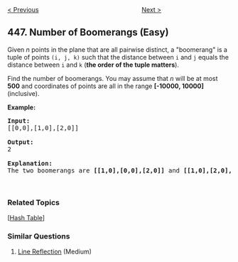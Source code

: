 <!--|This file generated by command(leetcode description); DO NOT EDIT.    |-->
<!--+----------------------------------------------------------------------+-->
<!--|@author    openset <openset.wang@gmail.com>                           |-->
<!--|@link      https://github.com/openset                                 |-->
<!--|@home      https://github.com/openset/leetcode                        |-->
<!--+----------------------------------------------------------------------+-->

[< Previous](https://github.com/openset/leetcode/tree/master/problems/arithmetic-slices-ii-subsequence "Arithmetic Slices II - Subsequence")
　　　　　　　　　　　　　　　　
[Next >](https://github.com/openset/leetcode/tree/master/problems/find-all-numbers-disappeared-in-an-array "Find All Numbers Disappeared in an Array")

## 447. Number of Boomerangs (Easy)

<p>Given <i>n</i> points in the plane that are all pairwise distinct, a &quot;boomerang&quot; is a tuple of points <code>(i, j, k)</code> such that the distance between <code>i</code> and <code>j</code> equals the distance between <code>i</code> and <code>k</code> (<b>the order of the tuple matters</b>).</p>

<p>Find the number of boomerangs. You may assume that <i>n</i> will be at most <b>500</b> and coordinates of points are all in the range <b>[-10000, 10000]</b> (inclusive).</p>

<p><b>Example:</b></p>

<pre>
<b>Input:</b>
[[0,0],[1,0],[2,0]]

<b>Output:</b>
2

<b>Explanation:</b>
The two boomerangs are <b>[[1,0],[0,0],[2,0]]</b> and <b>[[1,0],[2,0],[0,0]]</b>
</pre>

<p>&nbsp;</p>

### Related Topics
  [[Hash Table](https://github.com/openset/leetcode/tree/master/tag/hash-table/README.md)]

### Similar Questions
  1. [Line Reflection](https://github.com/openset/leetcode/tree/master/problems/line-reflection) (Medium)
